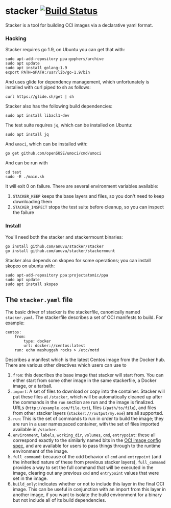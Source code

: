 # stacker [![Build Status](https://travis-ci.org/anuvu/stacker.svg?branch=master)](https://travis-ci.org/anuvu/stacker)

Stacker is a tool for building OCI images via a declarative yaml format.

### Hacking

Stacker requires go 1.9, on Ubuntu you can get that with:

    sudo apt-add-repository ppa:gophers/archive
    sudo apt update
    sudo apt install golang-1.9
    export PATH=$PATH:/usr/lib/go-1.9/bin

And uses glide for dependency management, which unfortunately is installed with
curl piped to sh as follows:

    curl https://glide.sh/get | sh

Stacker also has the following build dependencies:

    sudo apt install libacl1-dev

The test suite requires `jq`, which can be installed on Ubuntu:

    sudo apt install jq

And `umoci`, which can be installed with:

    go get github.com/openSUSE/umoci/cmd/umoci

And can be run with

    cd test
    sudo -E ./main.sh

It will exit 0 on failure. There are several environment variables available:

1. `STACKER_KEEP` keeps the base layers and files, so you don't need to keep
   downloading them
1. `STACKER_INSPECT` stops the test suite before cleanup, so you can inspect
   the failure

### Install

You'll need both the stacker and stackermount binaries:

    go install github.com/anuvu/stacker/stacker
    go install github.com/anuvu/stacker/stackermount

Stacker also depends on skopeo for some operations; you can install skopeo on
ubuntu with:

    sudo apt-add-repository ppa:projectatomic/ppa
    sudo apt update
    sudo apt install skopeo

## The `stacker.yaml` file

The basic driver of stacker is the stackerfile, canonically named
`stacker.yaml`. The stackerfile describes a set of OCI manifests to build. For
example:

    centos:
		from:
			type: docker
			url: docker://centos:latest
        run: echo meshuggah rocks > /etc/motd

Describes a manifest which is the latest Centos image from the Docker hub.
There are various other directives which users can use to 

1. `from`: this describes the base image that stacker will start from. You can
   either start from some other image in the same stackerfile, a Docker image,
   or a tarball.
1. `import`: A set of files to download or copy into the container. Stacker
   will put these files at `/stacker`, which will be automatically cleaned up
   after the commands in the `run` section are run and the image is finalized.
   URLs (`http://example.com/file.txt`), files (`/path/to/file`), and files
   from other stacker layers (`stacker:///output/my.exe`) are all supported.
1. `run`: This is the set of commands to run in order to build the image; they
   are run in a user namespaced container, with the set of files imported
   available in `/stacker`.
1. `environment`, `labels`, `working_dir`, `volumes`, `cmd`, `entrypoint`:
   these all correspond exactly to the similarly named bits in the [OCI image
   config spec](https://github.com/opencontainers/image-spec/blob/master/config.md#properties),
   and are available for users to pass things through to the runtime environment
   of the image.
1. `full_command`: because of the odd behavior of `cmd` and `entrypoint` (and
   the inherited nature of these from previous stacker layers), `full_command`
   provides a way to set the full command that will be executed in the image,
   clearing out any previous `cmd` and `entrypoint` values that were set in the
   image.
1. `build_only`: indicates whether or not to include this layer in the final
   OCI image. This can be useful in conjunction with an import from this layer
   in another image, if you want to isolate the build environment for a binary
   but not include all of its build dependencies.
